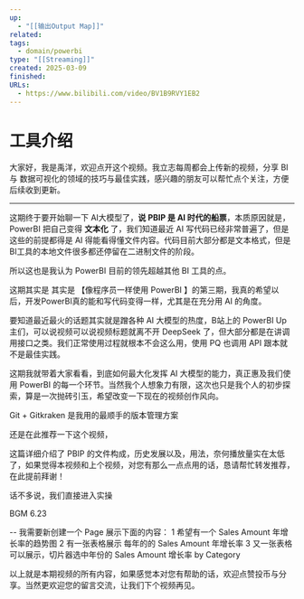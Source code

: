 ```yaml
---
up:
  - "[[输出Output Map]]"
related: 
tags:
  - domain/powerbi
type: "[[Streaming]]"
created: 2025-03-09
finished: 
URLs:
  - https://www.bilibili.com/video/BV1B9RVY1EB2
---
```



# 工具介绍


大家好，我是禹洋，欢迎点开这个视频。我立志每周都会上传新的视频，分享 BI 与 数据可视化的领域的技巧与最佳实践，感兴趣的朋友可以帮忙点个关注，方便后续收到更新。



---


这期终于要开始聊一下 AI大模型了，**说 PBIP 是 AI 时代的船票**，本质原因就是，PowerBI 把自己变得 **文本化** 了，我们知道最近 AI 写代码已经非常普遍了，但是这些的前提都得是 AI 得能看得懂文件内容。代码目前大部分都是文本格式，但是BI工具的本地文件很多都还停留在二进制文件的阶段。

所以这也是我认为 PowerBI 目前的领先超越其他 BI 工具的点。


这期其实是 其实是 【像程序员一样使用 PowerBI 】的第三期，我真的希望以后，开发PowerBI真的能和写代码变得一样，尤其是在充分用 AI 的角度。

要知道最近最火的话题其实就是蹭各种 AI 大模型的热度，B站上的 PowerBI Up主们，可以说视频可以说视频标题就离不开 DeepSeek 了，但大部分都是在讲调用接口之类。我们正常使用过程就根本不会这么用，使用 PQ 也调用 API 跟本就不是最佳实践。

这期我就带着大家看看，到底如何最大化发挥 AI 大模型的能力，真正惠及我们使用 PowerBI 的每一个环节。当然我个人想象力有限，这次也只是我个人的初步探索，算是一次抛砖引玉，希望改变一下现在的视频创作风向。


Git + Gitkraken 是我用的最顺手的版本管理方案

还是在此推荐一下这个视频，

这篇详细介绍了 PBIP 的文件构成，历史发展以及，用法，奈何播放量实在太低了，如果觉得本视频和上个视频，对您有那么一点点用的话，恳请帮忙转发推荐，在此提前拜谢！


话不多说，我们直接进入实操


BGM 6.23


--
我需要新创建一个 Page 展示下面的内容：
1 希望有一个 Sales Amount 年增长率的趋势图
2 有一张表格展示 每年的的 Sales Amount 年增长率
3 又一张表格可以展示，切片器选中年份的 Sales Amount 增长率 by Category

以上就是本期视频的所有内容，如果感觉本对您有帮助的话，欢迎点赞投币与分享。当然更欢迎您的留言交流，让我们下个视频再见。